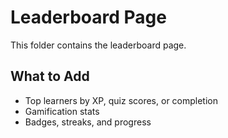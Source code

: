 # Leaderboard Page

This folder contains the leaderboard page.

## What to Add
- Top learners by XP, quiz scores, or completion
- Gamification stats
- Badges, streaks, and progress